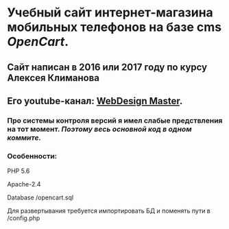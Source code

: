 # Учебный сайт интернет-магазина мобильных телефонов на базе cms _OpenCart_.
## Сайт написан в 2016 или 2017 году по курсу Алексея Климанова
## Его youtube-канал: [WebDesign Master](https://www.youtube.com/c/%D0%90%D0%BB%D0%B5%D0%BA%D1%81%D0%B5%D0%B9%D0%9A%D0%BB%D0%B8%D0%BC%D0%B0%D0%BD%D0%BE%D0%B2_%D0%BC%D0%B0%D1%81%D1%82%D0%B5%D1%80). 
### Про системы контроля версий я имел слабые предствления на тот момент. _Поэтому весь основной код в одном коммите._
### Особенности:
PHP 5.6

Apache-2.4

Database /opencart.sql

Для развертывания требуется импортировать БД и поменять пути в /config.php

